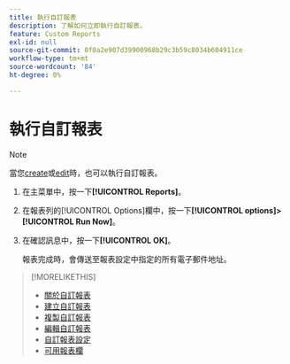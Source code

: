 ```yaml
---
title: 執行自訂報表
description: 了解如何立即執行自訂報表。
feature: Custom Reports
exl-id: null
source-git-commit: 0f0a2e907d39900968b29c3b59c8034b604911ce
workflow-type: tm+mt
source-wordcount: '84'
ht-degree: 0%

---
```



# 執行自訂報表

>[!NOTE]
>
>當您[create](report-create.md)或[edit](report-edit.md)時，也可以執行自訂報表。

1. 在主菜單中，按一下&#x200B;**[!UICONTROL Reports]**。
1. 在報表列的[!UICONTROL Options]欄中，按一下&#x200B;**[!UICONTROL options]>[!UICONTROL Run Now]**。
1. 在確認訊息中，按一下&#x200B;**[!UICONTROL OK]**。

   報表完成時，會傳送至報表設定中指定的所有電子郵件地址。

>[!MORELIKETHIS]
>
>* [關於自訂報表](/help/dsp/reports/report-about.md)
>* [建立自訂報表](/help/dsp/reports/report-create.md)
>* [複製自訂報表](/help/dsp/reports/report-copy.md)
>* [編輯自訂報表](/help/dsp/reports/report-edit.md)
>* [自訂報表設定](/help/dsp/reports/report-settings.md)
>* [可用報表欄](/help/dsp/reports/report-columns.md)


